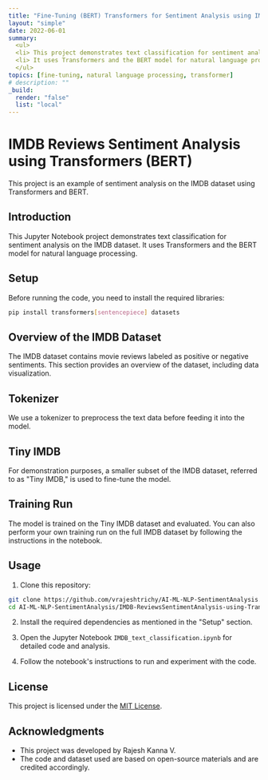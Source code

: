 ```yaml
---
title: "Fine-Tuning (BERT) Transformers for Sentiment Analysis using IMDB Reviews"
layout: "simple"
date: 2022-06-01
summary: 
  <ul>
  <li> This project demonstrates text classification for sentiment analysis on the IMDB dataset. </li>
  <li> It uses Transformers and the BERT model for natural language processing. </li>
  </ul>
topics: [fine-tuning, natural language processing, transformer]
# description: ""
_build:
  render: "false"
  list: "local"
---
```


# IMDB Reviews Sentiment Analysis using Transformers (BERT)

This project is an example of sentiment analysis on the IMDB dataset using Transformers and BERT.

## Introduction

This Jupyter Notebook project demonstrates text classification for sentiment analysis on the IMDB dataset. It uses Transformers and the BERT model for natural language processing.

## Setup

Before running the code, you need to install the required libraries:

```bash
pip install transformers[sentencepiece] datasets
```

## Overview of the IMDB Dataset

The IMDB dataset contains movie reviews labeled as positive or negative sentiments. This section provides an overview of the dataset, including data visualization.

## Tokenizer

We use a tokenizer to preprocess the text data before feeding it into the model.

## Tiny IMDB

For demonstration purposes, a smaller subset of the IMDB dataset, referred to as "Tiny IMDB," is used to fine-tune the model.

## Training Run

The model is trained on the Tiny IMDB dataset and evaluated. You can also perform your own training run on the full IMDB dataset by following the instructions in the notebook.

## Usage

1. Clone this repository:

```bash
git clone https://github.com/vrajeshtrichy/AI-ML-NLP-SentimentAnalysis.git
cd AI-ML-NLP-SentimentAnalysis/IMDB-ReviewsSentimentAnalysis-using-Transformers-BERT
```

2. Install the required dependencies as mentioned in the "Setup" section.

3. Open the Jupyter Notebook `IMDB_text_classification.ipynb` for detailed code and analysis.

4. Follow the notebook's instructions to run and experiment with the code.

## License

This project is licensed under the [MIT License](LICENSE).

## Acknowledgments

- This project was developed by Rajesh Kanna V.
- The code and dataset used are based on open-source materials and are credited accordingly.